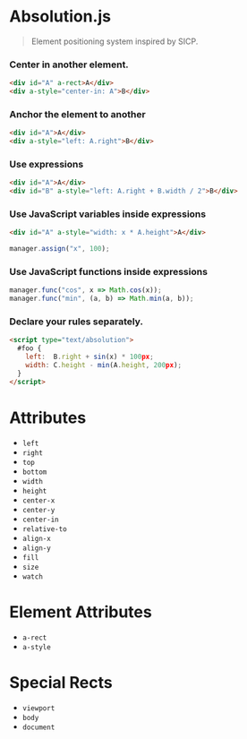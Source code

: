 # Absolution.js

> Element positioning system inspired by SICP.

### Center in another element.

``` html
<div id="A" a-rect>A</div>
<div a-style="center-in: A">B</div>
```

### Anchor the element to another

``` html
<div id="A">A</div>
<div a-style="left: A.right">B</div>
```

### Use expressions

``` html
<div id="A">A</div>
<div id="B" a-style="left: A.right + B.width / 2">B</div>
```

### Use JavaScript variables inside expressions

``` html
<div id="A" a-style="width: x * A.height">A</div>
```

``` js
manager.assign("x", 100);
```

### Use JavaScript functions inside expressions

``` js
manager.func("cos", x => Math.cos(x));
manager.func("min", (a, b) => Math.min(a, b));
```

### Declare your rules separately.

``` html
<script type="text/absolution">
  #foo {
    left:  B.right + sin(x) * 100px;
    width: C.height - min(A.height, 200px);
  }
</script>
```

# Attributes

* `left`
* `right`
* `top`
* `bottom`
* `width`
* `height`
* `center-x`
* `center-y`
* `center-in`
* `relative-to`
* `align-x`
* `align-y`
* `fill`
* `size`
* `watch`

# Element Attributes

* `a-rect`
* `a-style`

# Special Rects

* `viewport`
* `body`
* `document`
